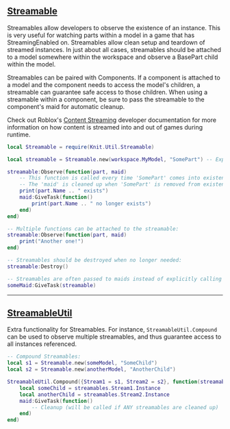 ## [Streamable](https://github.com/Sleitnick/Knit/blob/main/src/Knit/Util/Streamable.lua)

Streamables allow developers to observe the existence of an instance. This is very useful for watching parts within a model in a game that has StreamingEnabled on. Streamables allow clean setup and teardown of streamed instances. In just about all cases, streamables should be attached to a model somewhere within the workspace and observe a BasePart child within the model.

Streamables can be paired with Components. If a component is attached to a model and the component needs to access the model's children, a streamable can guarantee safe access to those children. When using a streamable within a component, be sure to pass the streamable to the component's maid for automatic cleanup.

Check out Roblox's [Content Streaming](https://developer.roblox.com/en-us/articles/content-streaming) developer documentation for more information on how content is streamed into and out of games during runtime.

```lua
local Streamable = require(Knit.Util.Streamable)

local streamable = Streamable.new(workspace.MyModel, "SomePart") -- Expects "SomePart" to be a direct child of MyModel

streamable:Observe(function(part, maid)
	-- This function is called every time 'SomePart' comes into existence.
	-- The 'maid' is cleaned up when 'SomePart' is removed from existence.
	print(part.Name .. " exists")
	maid:GiveTask(function()
		print(part.Name .. " no longer exists")
	end)
end)

-- Multiple functions can be attached to the streamable:
streamable:Observe(function(part, maid)
	print("Another one!")
end)

-- Streamables should be destroyed when no longer needed:
streamable:Destroy()

-- Streamables are often passed to maids instead of explicitly calling Destroy:
someMaid:GiveTask(streamable)
```

--------------------

## [StreamableUtil](https://github.com/Sleitnick/Knit/blob/main/src/Knit/Util/StreamableUtil.lua)

Extra functionality for Streamables. For instance, `StreamableUtil.Compound` can be used to observe multiple streamables, and thus guarantee access to all instances referenced.

```lua
-- Compound Streamables:
local s1 = Streamable.new(someModel, "SomeChild")
local s2 = Streamable.new(anotherModel, "AnotherChild")

StreamableUtil.Compound({Stream1 = s1, Stream2 = s2}, function(streamables, maid)
	local someChild = streamables.Stream1.Instance
	local anotherChild = streamables.Stream2.Instance
	maid:GiveTask(function()
		-- Cleanup (will be called if ANY streamables are cleaned up)
	end)
end)
```